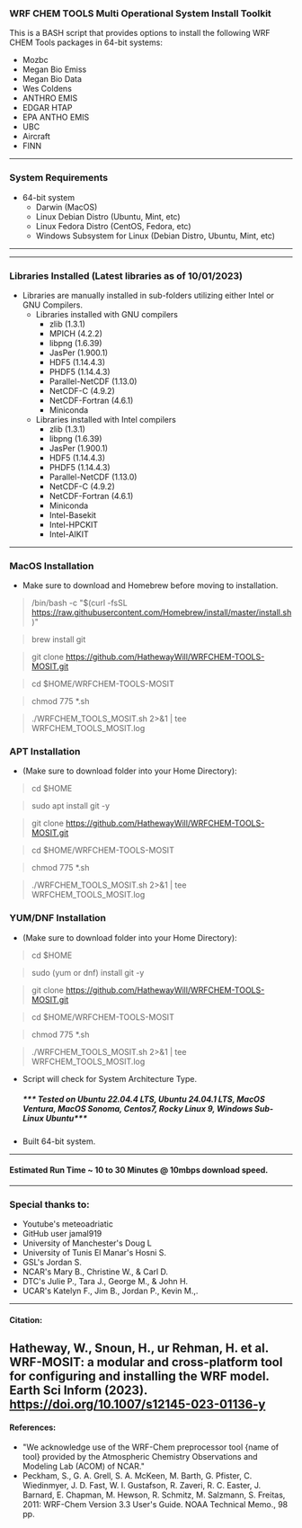 ### WRF CHEM TOOLS Multi Operational System Install Toolkit
This is a BASH script that provides options to install the following WRF CHEM Tools packages in 64-bit systems:

- Mozbc
- Megan Bio Emiss
- Megan Bio Data
- Wes Coldens
- ANTHRO EMIS
- EDGAR HTAP
- EPA ANTHO EMIS
- UBC
- Aircraft
- FINN
---
### System Requirements
- 64-bit system
    - Darwin (MacOS)
    - Linux Debian Distro (Ubuntu, Mint, etc)
    - Linux Fedora Distro (CentOS, Fedora, etc)
    - Windows Subsystem for Linux (Debian Distro, Ubuntu, Mint, etc)

---
---
### Libraries Installed (Latest libraries as of 10/01/2023)
- Libraries are manually installed in sub-folders utilizing either Intel or GNU Compilers.
    - Libraries installed with GNU compilers
        - zlib (1.3.1)
        - MPICH (4.2.2)
        - libpng (1.6.39)
        - JasPer (1.900.1)
        - HDF5 (1.14.4.3)
        - PHDF5 (1.14.4.3)
        - Parallel-NetCDF (1.13.0)
        - NetCDF-C (4.9.2)
        - NetCDF-Fortran (4.6.1)
        - Miniconda
    - Libraries installed with Intel compilers
        - zlib (1.3.1)
        - libpng (1.6.39)
        - JasPer (1.900.1)
        - HDF5 (1.14.4.3)
        - PHDF5 (1.14.4.3)
        - Parallel-NetCDF (1.13.0)
        - NetCDF-C (4.9.2)
        - NetCDF-Fortran (4.6.1)
        - Miniconda
        - Intel-Basekit
        - Intel-HPCKIT
        - Intel-AIKIT

---
### MacOS Installation
- Make sure to download and Homebrew before moving to installation.
> /bin/bash -c "$(curl -fsSL https://raw.githubusercontent.com/Homebrew/install/master/install.sh)"

> brew install git

> git clone https://github.com/HathewayWill/WRFCHEM-TOOLS-MOSIT.git

> cd $HOME/WRFCHEM-TOOLS-MOSIT

> chmod 775 *.sh

> ./WRFCHEM_TOOLS_MOSIT.sh 2>&1 | tee WRFCHEM_TOOLS_MOSIT.log

### APT Installation
- (Make sure to download folder into your Home Directory):
> cd $HOME

> sudo apt install git -y

> git clone https://github.com/HathewayWill/WRFCHEM-TOOLS-MOSIT.git

> cd $HOME/WRFCHEM-TOOLS-MOSIT

> chmod 775 *.sh

> ./WRFCHEM_TOOLS_MOSIT.sh 2>&1 | tee WRFCHEM_TOOLS_MOSIT.log


### YUM/DNF Installation
- (Make sure to download folder into your Home Directory):
> cd $HOME

> sudo (yum or dnf) install git -y

> git clone https://github.com/HathewayWill/WRFCHEM-TOOLS-MOSIT.git

> cd $HOME/WRFCHEM-TOOLS-MOSIT

> chmod 775 *.sh

> ./WRFCHEM_TOOLS_MOSIT.sh 2>&1 | tee WRFCHEM_TOOLS_MOSIT.log


- Script will check for System Architecture Type.


  ##### *** Tested on Ubuntu 22.04.4 LTS, Ubuntu 24.04.1 LTS, MacOS Ventura, MacOS Sonoma, Centos7, Rocky Linux 9, Windows Sub-Linux Ubuntu***
- Built 64-bit system.

---
#### Estimated Run Time ~ 10 to 30 Minutes @ 10mbps download speed.

---
### Special thanks to:
- Youtube's meteoadriatic
- GitHub user jamal919
- University of Manchester's  Doug L
- University of Tunis El Manar's Hosni S.
- GSL's Jordan S.
- NCAR's Mary B., Christine W., & Carl D.
- DTC's Julie P., Tara J., George M., & John H.
- UCAR's Katelyn F., Jim B., Jordan P., Kevin M.,.
---
#### Citation:
Hatheway, W., Snoun, H., ur Rehman, H. et al. WRF-MOSIT: a modular and cross-platform tool for configuring and installing the WRF model. Earth Sci Inform (2023). https://doi.org/10.1007/s12145-023-01136-y
---
#### References:
- "We acknowledge use of the WRF-Chem preprocessor tool {name of tool} provided by the Atmospheric Chemistry Observations and Modeling Lab (ACOM) of NCAR."
- Peckham, S., G. A. Grell, S. A. McKeen, M. Barth, G. Pfister, C. Wiedinmyer, J. D. Fast, W. I. Gustafson, R. Zaveri, R. C. Easter, J. Barnard, E. Chapman, M. Hewson, R. Schmitz, M. Salzmann, S. Freitas, 2011: WRF-Chem Version 3.3 User's Guide. NOAA Technical Memo., 98 pp.
